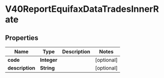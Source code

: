 

# V40ReportEquifaxDataTradesInnerRate


## Properties

| Name | Type | Description | Notes |
|------------ | ------------- | ------------- | -------------|
|**code** | **Integer** |  |  [optional] |
|**description** | **String** |  |  [optional] |



